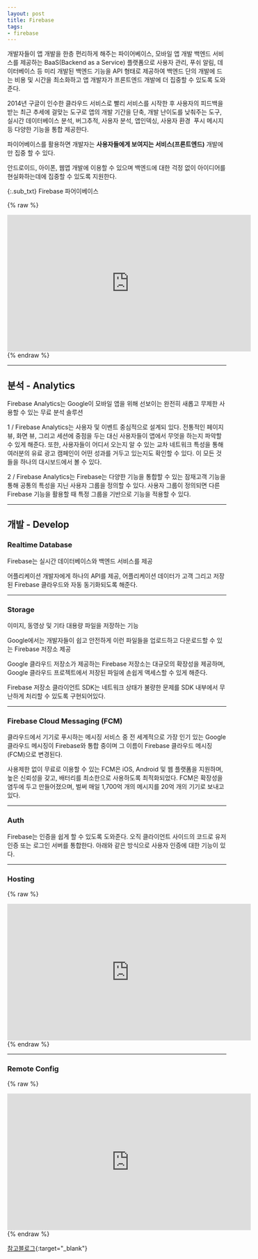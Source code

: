 ```yaml
---
layout: post
title: Firebase
tags:
- firebase
---
```


개발자들이 앱 개발을 한층 편리하게 해주는 파이어베이스, 모바일 앱 개발 백엔드 서비스를 제공하는 BaaS(Backend as a Service) 플랫폼으로 사용자 관리, 푸쉬 알림, 데이터베이스 등 미리 개발된 백엔드 기능을 API 형태로 제공하여 백엔드 단의 개발에 드는 비용 및 시간을 최소화하고 앱 개발자가 프론트엔드 개발에 더 집중할 수 있도록 도와준다. 

2014년 구글이 인수한 클라우드 서비스로 빨리 서비스를 시작한 후 사용자의 피드백을 받는 최근 추세에 걸맞는 도구로 앱의 개발 기간을 단축, 개발 난이도를 낮춰주는 도구, 실시간 데이터베이스 분석, 버그추적, 사용자 분석, 앱인덱싱, 사용자 환경  푸시 메시지 등 다양한 기능을 통합 제공한다.

파이어베이스를 활용하면 개발자는 **사용자들에게 보여지는 서비스(프론트엔드)** 개발에만 집중 할 수 있다.

안드로이드, 아이폰, 웹앱 개발에 이용할 수 있으며 백엔드에 대한 걱정 없이 아이디어를 현실화하는데에 집중할 수 있도록 지원한다.






{:.sub_txt}
Firebase 파어이베이스 


{% raw %}
<div class="alC youtube">
<iframe width="560" height="314" src="https://www.youtube.com/embed/fgT6r4f9Apc" frameborder="0" allowfullscreen></iframe>
</div>
{% endraw %}


---


## 분석 - Analytics

Firebase Analytics는 Google이 모바일 앱을 위해 선보이는 완전히 새롭고 무제한 사용할 수 있는 무료 분석 솔루션

1 / Firebase Analytics는 사용자 및 이벤트 중심적으로 설계되 있다. 전통적인 페이지뷰, 화면 뷰, 그리고 세션에 중점을 두는 대신 사용자들이 앱에서 무엇을 하는지 파악할 수 있게 해준다. 또한, 사용자들이 어디서 오는지 알 수 있는 교차 네트워크 특성을 통해 여러분의 유료 광고 캠페인이 어떤 성과를 거두고 있는지도 확인할 수 있다. 이 모든 것들을 하나의 대시보드에서 볼 수 있다.

2 / Firebase Analytics는 Firebase는 다양한 기능을 통합할 수 있는 잠재고객 기능을 통해 공통의 특성을 지닌 사용자 그룹을 정의할 수 있다. 사용자 그룹이 정의되면 다른 Firebase 기능을 활용할 때 특정 그룹을 기반으로 기능을 적용할 수 있다.


---

## 개발 - Develop


### Realtime Database

Firebase는 실시간 데이터베이스와 백엔드 서비스를 제공

어플리케이션 개발자에게 하나의 API를 제공, 어플리케이션 데이터가 고객 그리고 저장된 Firebase 클라우드와 자동 동기화되도록 해준다.


---

### Storage

이미지, 동영상 및 기타 대용량 파일을 저장하는 기능

Google에서는 개발자들이 쉽고 안전하게 이런 파일들을 업로드하고 다운로드할 수 있는 Firebase 저장소 제공

Google 클라우드 저장소가 제공하는 Firebase 저장소는 대규모의 확장성을 제공하며, Google 클라우드 프로젝트에서 저장된 파일에 손쉽게 액세스할 수 있게 해준다.

Firebase 저장소 클라이언트 SDK는 네트워크 상태가 불량한 문제를 SDK 내부에서 무난하게 처리할 수 있도록 구현되어있다.



---

### Firebase Cloud Messaging (FCM)

클라우드에서 기기로 푸시하는 메시징 서비스 중 전 세계적으로 가장 인기 있는 Google 클라우드 메시징이 Firebase와 통합 중이며 그 이름이 Firebase 클라우드 메시징(FCM)으로 변경된다.

사용제한 없이 무료로 이용할 수 있는 FCM은 iOS, Android 및 웹 플랫폼을 지원하며, 높은 신뢰성을 갖고, 배터리를 최소한으로 사용하도록 최적화되었다. FCM은 확장성을 염두에 두고 만들어졌으며, 벌써 매일 1,700억 개의 메시지를 20억 개의 기기로 보내고 있다.

---

### Auth

Firebase는 인증을 쉽게 할 수 있도록 도와준다. 오직 클라이언트 사이드의 코드로 유저 인증 또는 로그인 서버를 통합한다. 아래와 같은 방식으로 사용자 인증에 대한 기능이 있다.

---

### Hosting

{% raw %}
<div class="alC youtube">
<iframe width="560" height="314" src="https://www.youtube.com/embed/O17OWyx08Cg" frameborder="0" allowfullscreen></iframe>
</div>
{% endraw %}

---

### Remote Config


{% raw %}
<div class="alC youtube">
<iframe width="560" height="314" src="https://www.youtube.com/embed/_CXXVFPO6f0" frameborder="0" allowfullscreen></iframe>
</div>
{% endraw %}





[참고블로그](http://cocomo.tistory.com/487){:target="_blank"}
